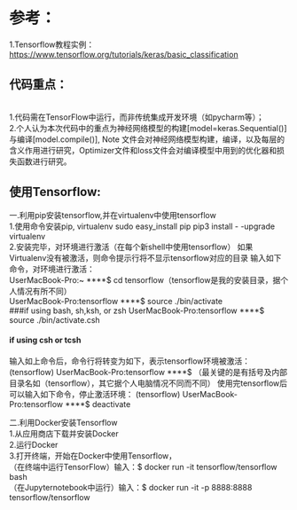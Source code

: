 # 参考：
1.Tensorflow教程实例：https://www.tensorflow.org/tutorials/keras/basic_classification
## 代码重点：
<br>1.代码需在TensorFlow中运行，而非传统集成开发环境（如pycharm等）；
<br>2.个人认为本次代码中的重点为神经网络模型的构建[model=keras.Sequential()]与编译[model.compile()], Note 文件会对神经网络模型构建，编译，以及每层的含义作用进行研究，Optimizer文件和loss文件会对编译模型中用到的优化器和损失函数进行研究。
## 使用Tensorflow:
一.利用pip安装tensorflow,并在virtualenv中使用tensorflow
<br> 1.使用命令安装pip, virtualenv
sudo easy_install pip
pip3 install - -upgrade virtualenv
<br>2.安装完毕，对环境进行激活（在每个新shell中使用tensorflow）
如果Virtualenv没有被激活，则命令提示行将不显示tensorflow对应的目录
输入如下命令，对环境进行激活：
<br>UserMacBook-Pro:~ ****&#36; cd tensorflow（tensorflow是我的安装目录，据个人情况有所不同）
<br>UserMacBook-Pro:tensorflow ****&#36; source ./bin/activate  
###if using bash, sh,ksh, or zsh
UserMacBook-Pro:tensorflow ****&#36; source ./bin/activate.csh
#### if using csh or tcsh
输入如上命令后，命令行将转变为如下，表示tensorflow环境被激活：
(tensorflow) UserMacBook-Pro:tensorflow ****&#36; 
（最关键的是有括号及内部目录名如（tensorflow），其它据个人电脑情况不同而不同）
使用完tensorflow后可以输入如下命令，停止激活环境：
(tensorflow) UserMacBook-Pro:tensorflow ****&#36; deactivate

二.利用Docker安装Tensorflow
<br>1.从应用商店下载并安装Docker
<br>2.运行Docker
<br>3.打开终端，开始在Docker中使用Tensorflow， 
<br>（在终端中运行TensorFlow）输入：&#36; docker run -it tensorflow/tensorflow bash
<br>（在Jupyternotebook中运行）输入：&#36; docker run -it -p 8888:8888 tensorflow/tensorflow
